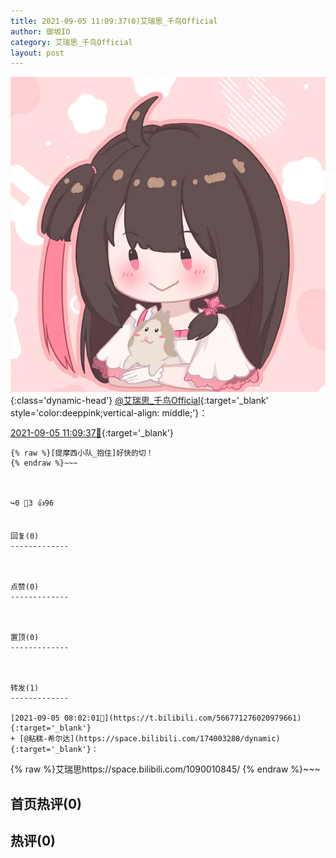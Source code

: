 ```yaml
---
title: 2021-09-05 11:09:37(0)艾瑞思_千鸟Official
author: 御坂IO
category: 艾瑞思_千鸟Official
layout: post
---
```


![img](/images/7e08840c56f251de28bdf766b647bd5fe9a5d50a.jpg){:class='dynamic-head'}
[@艾瑞思_千鸟Official](https://space.bilibili.com/1090010845/dynamic){:target='_blank' style='color:deeppink;vertical-align: middle;'}：

[2021-09-05 11:09:37🔗](https://t.bilibili.com/566819620171008074){:target='_blank'}

~~~
{% raw %}[提摩西小队_抱住]好快的切！
{% endraw %}~~~



↪️0 💬3 👍96


回复(0)
-------------



点赞(0)
-------------



置顶(0)
-------------



转发(1)
-------------

[2021-09-05 08:02:01🔗](https://t.bilibili.com/566771276020979661){:target='_blank'}
+ [@粘糕-希尔达](https://space.bilibili.com/174003280/dynamic){:target='_blank'}：
~~~
{% raw %}艾瑞思https://space.bilibili.com/1090010845/
{% endraw %}~~~






首页热评(0)
-------------



热评(0)
-------------



